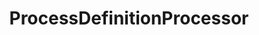 ---
optionsClassName: ProcessDefinitionProcessorOptions
optionsClassFullName: MigrationTools.Processors.ProcessDefinitionProcessorOptions
configurationSamples:
- name: default
  description: 
  code: >-
    {
      "$type": "ProcessDefinitionProcessorOptions",
      "Enabled": false,
      "Processes": {
        "$type": "Dictionary`2",
        "*": [
          "*"
        ]
      },
      "ProcessMaps": {
        "$type": "Dictionary`2"
      },
      "UpdateProcessDetails": true,
      "MaxDegreeOfParallelism": 1,
      "ProcessorEnrichers": null,
      "SourceName": null,
      "TargetName": null
    }
  sampleFor: MigrationTools.Processors.ProcessDefinitionProcessorOptions
description: Process definition processor used to keep processes between two orgs in sync
className: ProcessDefinitionProcessor
typeName: Processors
architecture: v2
options:
- parameterName: Enabled
  type: Boolean
  description: If set to `true` then the processor will run. Set to `false` and the processor will not run.
  defaultValue: missng XML code comments
- parameterName: MaxDegreeOfParallelism
  type: Int32
  description: missng XML code comments
  defaultValue: missng XML code comments
- parameterName: Processes
  type: Dictionary
  description: missng XML code comments
  defaultValue: missng XML code comments
- parameterName: ProcessMaps
  type: Dictionary
  description: missng XML code comments
  defaultValue: missng XML code comments
- parameterName: ProcessorEnrichers
  type: List
  description: List of Enrichers that can be used to add more features to this processor. Only works with Native Processors and not legacy Processors.
  defaultValue: missng XML code comments
- parameterName: RefName
  type: String
  description: '`Refname` will be used in the future to allow for using named Options without the need to copy all of the options.'
  defaultValue: missng XML code comments
- parameterName: SourceName
  type: String
  description: missng XML code comments
  defaultValue: missng XML code comments
- parameterName: TargetName
  type: String
  description: missng XML code comments
  defaultValue: missng XML code comments
- parameterName: UpdateProcessDetails
  type: Boolean
  description: missng XML code comments
  defaultValue: missng XML code comments
status: Beta
processingTarget: Pipelines
classFile: /src/MigrationTools.Clients.AzureDevops.Rest/Processors/ProcessDefinitionProcessor.cs
optionsClassFile: /src/MigrationTools.Clients.AzureDevops.Rest/Processors/ProcessDefinitionProcessorOptions.cs

redirectFrom: []
layout: reference
toc: true
permalink: /Reference/v2/Processors/ProcessDefinitionProcessor/
title: ProcessDefinitionProcessor
categories:
- Processors
- v2
topics:
- topic: notes
  path: /docs/Reference/v2/Processors/ProcessDefinitionProcessor-notes.md
  exists: true
  markdown: >2+

    ## Example 



    ```JSON
       {
    ...
        "Processors": [
            {
                "$type": "ProcessDefinitionProcessorOptions",
                "Enabled": true,
                "Processes": {
                    "Custom Agile Process": [
                        "Bug"
                    ]
                },
                "ProcessMaps": {
                    "Custom Agile Process": "Other Agile Process"
                },
                "SourceName": "Source",
                "TargetName": "Target",
                "UpdateProcessDetails": true
            }
        ]
    ...

    }

    ```


    ## Example Full


    ```

    {% include sampleConfig/ProcessDefinitionProcessor-Full.json %}

    ```
- topic: introduction
  path: /docs/Reference/v2/Processors/ProcessDefinitionProcessor-introduction.md
  exists: true
  markdown: >2-

    Source: https://github.com/nkdAgility/azure-devops-migration-tools/pull/918


    I've got a use case where I need to have a single inheritance process model that is standardized across organizations. My proposed solution to this is to build a processor that iterates all the source process definitions the processor has configured to synchronize and update the target process definitions accordingly.


    Below is a sample processor configuration that will synchronize a process model definition on the source called "Custom Agile Process", with a process model definition on the target called "Other Agile Process". It will only synchronize the work item types configured, in the below case, Bug. The synchronize will not destroy any target entities, but will move and update them according to the source. Meaning if the target has it's own custom fields, this sync process will not damage them, unless they are named the same in the source.


    It supports, new fields, updated fields, moved fields, new groups, updated groups, moved groups, new pages, updated pages, moved pages, behaviors and rules.

---